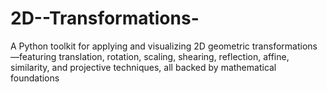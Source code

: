 # 2D--Transformations-
A Python toolkit for applying and visualizing 2D geometric transformations—featuring translation, rotation, scaling, shearing, reflection, affine, similarity, and projective techniques, all backed by mathematical foundations
